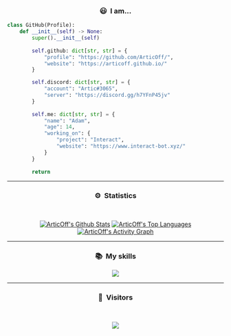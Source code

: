 ### <p align="center">😃 &nbsp;I am...</p>

```py
class GitHub(Profile):
    def __init__(self) -> None:
        super().__init__(self)
        
        self.github: dict[str, str] = {
            "profile": "https://github.com/ArticOff/",
            "website": "https://articoff.github.io/"
        }

        self.discord: dict[str, str] = {
            "account": "Artic#3065",
            "server": "https://discord.gg/h7YFnP45jv"
        }
        
        self.me: dict[str, str] = {
            "name": "Adam",
            "age": 14,
            "working_on": {
                "project": "Interact",
                "website": "https://www.interact-bot.xyz/"
            }
        }
        
        return
```

---

### <p align="center">⚙️ &nbsp;Statistics</p>
<br>
<p align="center">
<a href="https://github.com/ArticOff"><img alt="ArticOff's Github Stats" src="https://github-readme-stats.vercel.app/api?username=ArticOff&show_icons=true&count_private=true&theme=react&hide_border=true&bg_color=0D1117" /></a>
  <a href="https://github.com/ArticOff"><img alt="ArticOff's Top Languages" src="https://github-readme-stats.vercel.app/api/top-langs/?username=ArticOff&langs_count=8&count_private=true&layout=compact&theme=react&hide_border=true&bg_color=0D1117" /></a>
<a href="https://github.com/ArticOff"><img alt="ArticOff's Activity Graph" src="https://activity-graph.herokuapp.com/graph?username=ArticOff&bg_color=0D1117&color=5BCDEC&line=5BCDEC&point=FFFFFF&hide_border=true" /></a>
  
</p>

---

### <p align="center">📚 &nbsp;My skills</p>

<p align="center">
    <a href="https://skillicons.dev">
        <img src="https://skillicons.dev/icons?i=js,html,css,py,github,git,c,cs,cpp,vscode,nodejs,blender,discord,bots,dotnet,lua,md,netlify,regex,stackoverflow,twitter,visualstudio,workers,powershell,bash,heroku,linux&perline=12" />
    </a>
</p>

---

### <p align="center">👀 &nbsp;Visitors</p>
<br>
<p align="center">
  <img src="https://profile-counter.glitch.me/ArticOff/count.svg" />
</p>
